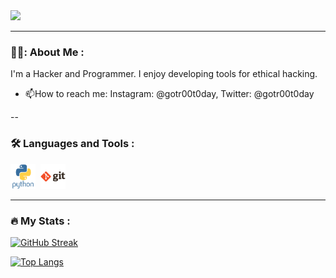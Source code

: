 <img src="https://i.ibb.co/LRcYvK3/gotr00t-wallpaper.png" width="500"/>

---

### 👨‍💻: About Me :

I'm a Hacker and Programmer. I enjoy developing tools for ethical hacking.

- :mailbox:How to reach me: Instagram: @gotr00t0day, Twitter: @gotr00t0day

--

### :hammer_and_wrench: Languages and Tools :

<div>
  <img src="https://github.com/devicons/devicon/blob/master/icons/python/python-original-wordmark.svg" title="Python" alt="Python" width="40" height="40"/>&nbsp;
  <img src="https://github.com/devicons/devicon/blob/master/icons/git/git-original-wordmark.svg" title="Git" **alt="Git" width="40" height="40"/>
</div>

---

### :fire: My Stats :

[![GitHub Streak](https://streak-stats.demolab.com/?user=gotr00t0day)](https://git.io/streak-stats)

[![Top Langs](https://github-readme-stats.vercel.app/api/top-langs/?username=gotr00t0day)](https://github.com/anuraghazra/github-readme-stats)
